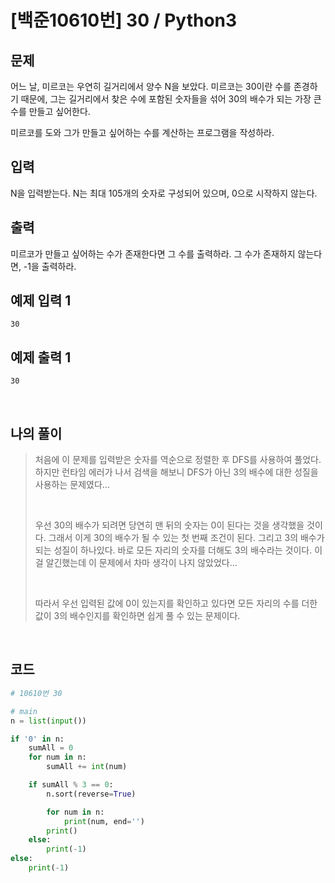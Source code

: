 # [백준10610번] 30 / Python3

## 문제

어느 날, 미르코는 우연히 길거리에서 양수 N을 보았다. 미르코는 30이란 수를 존경하기 때문에, 그는 길거리에서 찾은 수에 포함된 숫자들을 섞어 30의 배수가 되는 가장 큰 수를 만들고 싶어한다.

미르코를 도와 그가 만들고 싶어하는 수를 계산하는 프로그램을 작성하라.

## 입력

N을 입력받는다. N는 최대 105개의 숫자로 구성되어 있으며, 0으로 시작하지 않는다.

## 출력

미르코가 만들고 싶어하는 수가 존재한다면 그 수를 출력하라. 그 수가 존재하지 않는다면, -1을 출력하라.

## 예제 입력 1

```
30
```

## 예제 출력 1

```
30
```

<br>

## 나의 풀이

> 처음에 이 문제를 입력받은 숫자를 역순으로 정렬한 후 DFS를 사용하여 풀었다. 하지만 런타임 에러가 나서 검색을 해보니 DFS가 아닌 3의 배수에 대한 성질을 사용하는 문제였다...
>
> <br>
>
> 우선 30의 배수가 되려면 당연히 맨 뒤의 숫자는 0이 된다는 것을 생각했을 것이다. 그래서 이게 30의 배수가 될 수 있는 첫 번째 조건이 된다. 그리고 3의 배수가 되는 성질이 하나있다. 바로 모든 자리의 숫자를 더해도 3의 배수라는 것이다. 이걸 알긴했는데 이 문제에서 차마 생각이 나지 않았었다... 
>
> <br>
>
> 따라서 우선 입력된 값에 0이 있는지를 확인하고 있다면 모든 자리의 수를 더한 값이 3의 배수인지를 확인하면 쉽게 풀 수 있는 문제이다.

<br>

## 코드

```python
# 10610번 30

# main
n = list(input())

if '0' in n:   
    sumAll = 0
    for num in n:
        sumAll += int(num)

    if sumAll % 3 == 0:
        n.sort(reverse=True)

        for num in n:
            print(num, end='')
        print()
    else:
        print(-1)
else:
    print(-1)

```

